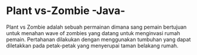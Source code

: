 # Plant vs-Zombie -Java-
Plant vs Zombie adalah sebuah permainan dimana sang pemain bertujuan untuk menahan wave of zombies yang datang untuk menginvasi rumah pemain. Pertahanan dilakukan dengan menggunakan tumbuhan yang dapat diletakkan pada petak-petak yang menyerupai taman belakang rumah. 
